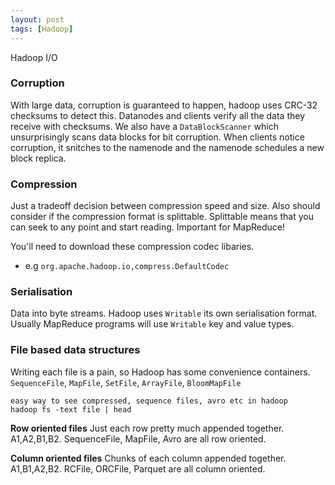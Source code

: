 ```yaml
---
layout: post
tags: [Hadoop]
---
```

Hadoop I/O

### Corruption
With large data, corruption is guaranteed to happen, hadoop uses CRC-32 checksums to detect this. Datanodes and clients verify all the data they receive with checksums. We also have a `DataBlockScanner` which unsurprisingly scans data blocks for bit corruption. When clients notice corruption, it snitches to the namenode and the namenode schedules a new block replica.

### Compression
Just a tradeoff decision between compression speed and size. Also should consider if the compression format is splittable. Splittable means that you can seek to any point and start reading. Important for MapReduce! 

You'll need to download these compression codec libaries. 
- e.g `org.apache.hadoop.io,compress.DefaultCodec`

### Serialisation 
Data into byte streams. Hadoop uses `Writable` its own serialisation format. Usually MapReduce programs will use `Writable` key and value types.

### File based data structures
Writing each file is a pain, so Hadoop has some convenience containers. `SequenceFile`, `MapFile`, `SetFile`, `ArrayFile`, `BloomMapFile`
```
easy way to see compressed, sequence files, avro etc in hadoop
hadoop fs -text file | head
```

**Row oriented files**
Just each row pretty much appended together. A1,A2,B1,B2. SequenceFile, MapFile, Avro are all row oriented.

**Column oriented files**
Chunks of each column appended together. A1,B1,A2,B2. RCFile, ORCFile, Parquet are all column oriented.